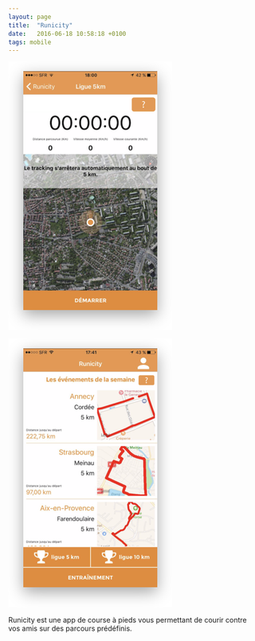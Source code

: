 ```yaml
---
layout: page
title:  "Runicity"
date:   2016-06-18 10:58:18 +0100
tags: mobile
---
```

![Runicity running](/assets/software/runicity-1.png)

![Runicity runs list](/assets/software/runicity-2.png)

Runicity est une app de course à pieds vous permettant de courir contre vos amis sur des parcours prédéfinis.
